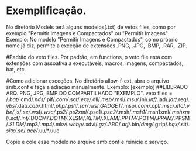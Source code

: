# Exemplificação.
No diretório Models terá alguns modelos(.txt) de vetos files, como por exemplo "Permitir Imagens e Compactados" ou "Permitir Imagens". Exemplo: No modelo "Permitir Imagens e Compactados", como próprio nome já diz, permite a exceção de extensões .PNG, .JPG, .BMP, .RAR, .ZIP. 

#Padrão do veto files.
Por padrão, em functions, o veto file está com extensões com assoativa à executáveis, macros, imagens, compactados, bat, etc.

#Como adicionar exceções.
No diretório allow-f-ext, abra o arquivo smb.conf e faça a adiação manualmente. 
Exemplo:
    [exemplo] ##LIBERADO ARQ. PNG, JPG, BMP DO COMPARTILHADO "EXEMPLO".
	veto files = /*.bat/*.cmd/*.nds/*.pif/*.com/*.scr/*.exe/*.dll/*.msp/*.msi/*.msu/*.ini/*.inf/*.jad/*.jar/*.reg/*.vbs/*.dat/*.cab/*.html/*.php/*.ps1/*.scr/*.ws/*.GADGET/*.msp/*.com/*.cpl/*.msc/*.etc/*.vbe/*.js/*.se/*.wsf/*.wsc/*.ps2/*.ps2xml/*.psc1/*.psc2/*.msh/*.msh1/*.msh1xml/*.mshxml/*.scf/*.inf/*.DOCM/*.DOTM/*.XLSM/*.XLTM/*.XLAM/*.PPTM/*.POTM/*.PPAM/*.PPSM/*.SLDM/*.mp3/*.mp4/*.mkv/*.webp/*.xdvi/*.gz/*.ARC/*.arj/*.bin/*dmg/*.gzip/*.hqx/*.sit/*.sitx/*.se/*.ace/*.uu/*.uue

Copie e cole esse modelo no arquivo smb.conf e reinicie o serviço.
